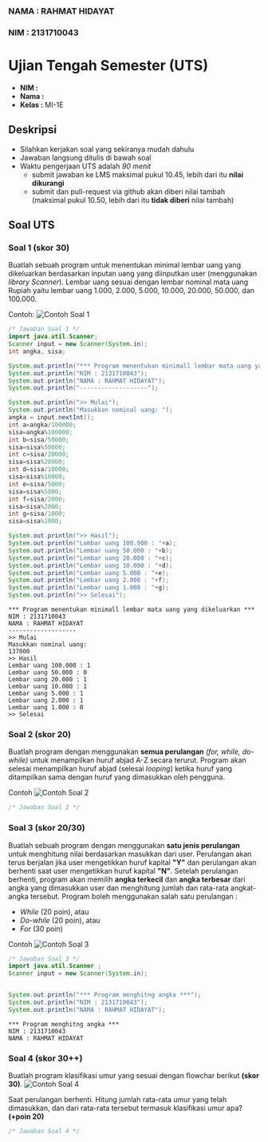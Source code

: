 ### NAMA : RAHMAT HIDAYAT
### NIM : 2131710043

# Ujian Tengah Semester (UTS)

- **NIM   :** 
- **Nama  :** 
- **Kelas :** MI-1E

## Deskripsi
+ Silahkan kerjakan soal yang sekiranya mudah dahulu
+ Jawaban langsung ditulis di bawah soal
+ Waktu pengerjaan UTS adalah *90 menit*
    - submit jawaban ke LMS maksimal pukul 10.45, lebih dari itu **nilai dikurangi**
    - submit dan pull-request via github akan diberi nilai tambah (maksimal pukul 10.50, lebih dari itu **tidak diberi** nilai tambah)

## Soal UTS
### Soal 1  (skor 30)
Buatlah sebuah program untuk menentukan minimal lembar uang yang dikeluarkan berdasarkan inputan uang yang diinputkan user (menggunakan _library Scanner_). Lembar uang sesuai dengan lembar nominal mata uang Rupiah yaitu lembar uang 1.000, 2.000, 5.000, 10.000, 20.000, 50.000, dan 100.000.

Contoh: ![Contoh Soal 1](images/Soal1.png)


```Java
/* Jawaban Soal 1 */
import java.util.Scanner;
Scanner input = new Scanner(System.in);
int angka, sisa;

System.out.println("*** Program menentukan minimall lembar mata uang yang dikeluarkan ***");
System.out.println("NIM : 2131710043");
System.out.println("NAMA : RAHMAT HIDAYAT");
System.out.println("-------------------");

System.out.println(">> Mulai");
System.out.println("Masukkan nominal uang: ");
angka = input.nextInt();
int a=angka/100000;
sisa=angka%100000;
int b=sisa/50000;
sisa=sisa%50000;
int c=sisa/20000;
sisa=sisa%20000;
int d=sisa/10000;
sisa=sisa%10000;
int e=sisa/5000;
sisa=sisa%5000;
int f=sisa/2000;
sisa=sisa%2000;
int g=sisa/1000;
sisa=sisa%1000;

System.out.println(">> Hasil");
System.out.println("Lembar uang 100.000 : "+a);
System.out.println("Lembar uang 50.000 : "+b);
System.out.println("Lembar uang 20.000 : "+c);
System.out.println("Lembar uang 10.000 : "+d);
System.out.println("Lembar uang 5.000 : "+e);
System.out.println("Lembar uang 2.000 : "+f);
System.out.println("Lembar uang 1.000 : "+g);
System.out.println(">> Selesai");


```

    *** Program menentukan minimall lembar mata uang yang dikeluarkan ***
    NIM : 2131710043
    NAMA : RAHMAT HIDAYAT
    -------------------
    >> Mulai
    Masukkan nominal uang: 
    137000
    >> Hasil
    Lembar uang 100.000 : 1
    Lembar uang 50.000 : 0
    Lembar uang 20.000 : 1
    Lembar uang 10.000 : 1
    Lembar uang 5.000 : 1
    Lembar uang 2.000 : 1
    Lembar uang 1.000 : 0
    >> Selesai
    

### Soal 2 (skor 20)
Buatlah program dengan menggunakan **semua perulangan** _(for, while, do-while)_ untuk menampilkan huruf abjad A-Z secara terurut. Program akan selesai menampilkan huruf abjad (selesai _looping_) ketika huruf yang ditampilkan sama dengan huruf yang dimasukkan oleh pengguna.

Contoh ![Contoh Soal 2](images/Soal2.png)


```Java
/* Jawaban Soal 2 */


```

### Soal 3 (skor 20/30)
Buatlah sebuah program dengan menggunakan **satu jenis perulangan** untuk menghitung nilai berdasarkan masukkan dari user. Perulangan akan terus berjalan jika user mengetikkan huruf kapital **"Y"** dan perulangan akan berhenti saat user mengetikkan huruf kapital **"N"**. 
Setelah perulangan berhenti, program akan memilih **angka terkecil** dan **angka terbesar** dari angka yang dimasukkan user dan menghitung jumlah dan rata-rata angkat-angka tersebut. Program boleh menggunakan salah satu perulangan : 

  + _While_ (20 poin), atau
  + _Do-while_ (20 poin), atau
  + _For_ (30 poin)
  
Contoh ![Contoh Soal 3](images/Soal3.png)



```Java
/* Jawaban Soal 3 */
import java.util.Scanner ;
Scanner input = new Scanner(System.in);


System.out.println("*** Program menghitng angka ***");
System.out.println("NIM : 2131710043");
System.out.println("NAMA : RAHMAT HIDAYAT");


```

    *** Program menghitng angka ***
    NIM : 2131710043
    NAMA : RAHMAT HIDAYAT
    

### Soal 4 (skor 30++)
Buatlah program klasifikasi umur yang sesuai dengan flowchar berikut **(skor 30)**. 
![Contoh Soal 4](images/Soal4.png)

Saat perulangan berhenti. Hitung jumlah rata-rata umur yang telah dimasukkan, dan dari rata-rata tersebut termasuk klasifikasi umur apa? **(+poin 20)**


```Java
/* Jawaban Soal 4 */


```
